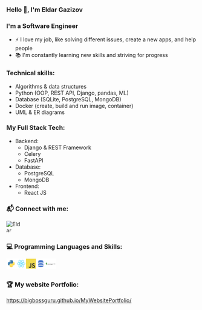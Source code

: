 
### Hello 👋, I'm Eldar Gazizov

### I'm a Software Engineer
- ⚡  I love my job, like solving different issues, create a new apps, and help people
- 📚 I'm constantly learning new skills and striving for progress


### Technical skills:
- Algorithms & data structures
- Python (OOP, REST API, Django, pandas, ML)
- Database (SQLite, PostgreSQL, MongoDB)
- Docker (create, build and run image, container)
- UML & ER diagrams


### My Full Stack Tech:
- Backend:
  - Django & REST Framework
  - Celery
  - FastAPI
- Database:
  - PostgreSQL
  - MongoDB
- Frontend:
  - React JS


### 📬 Connect with me:
[<img align="left" src="https://raw.githubusercontent.com/rahuldkjain/github-profile-readme-generator/master/src/images/icons/Social/linked-in-alt.svg" alt="Eldar Gazizov | LinkedIn" height="30" width="40" />][linkedin]

<br />
<br />

### 💻 Programming Languages and Skills:
<img align="left" target="_blank" alt="Python" width="26px" src="https://raw.githubusercontent.com/github/explore/80688e429a7d4ef2fca1e82350fe8e3517d3494d/topics/python/python.png" />
<img align="left" target="_blank" alt="React" width="26px" src="https://raw.githubusercontent.com/github/explore/80688e429a7d4ef2fca1e82350fe8e3517d3494d/topics/react/react.png" />
<img align="left" target="_blank" alt="JavaScript" width="26px" src="https://raw.githubusercontent.com/github/explore/80688e429a7d4ef2fca1e82350fe8e3517d3494d/topics/javascript/javascript.png" />
<img align="left" target="_blank" alt="SQL" width="26px" src="https://raw.githubusercontent.com/github/explore/80688e429a7d4ef2fca1e82350fe8e3517d3494d/topics/sql/sql.png" />
<img align="left" target="_blank" alt="MongoDB" width="26px" src="https://raw.githubusercontent.com/github/explore/80688e429a7d4ef2fca1e82350fe8e3517d3494d/topics/mongodb/mongodb.png" />

<br />
<br />

### 🏆 My website Portfolio:
https://bigbossguru.github.io/MyWebsitePortfolio/

[linkedin]: https://www.linkedin.com/in/eldar-gazizov
